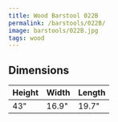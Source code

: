 ```yaml
---
title: Wood Barstool 022B
permalink: /barstools/022B/
image: barstools/022B.jpg
tags: wood
---
```



## Dimensions

Height | Width  | Length
-------|--------|-------
43"    | 16.9"  | 19.7"